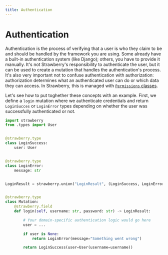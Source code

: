 ```yaml
---
title: Authentication
---
```


# Authentication

Authentication is the process of verifying that a user is who they claim to be and
should be handled by the framework you are using. Some already have a built-in
authentication system (like Django); others, you have to provide it manually. It's not
Strawberry's responsibility to authenticate the user, but it can be used to create a
mutation that handles the authentication's process. It's also very important not to
confuse authentication with authorization: authorization determines what an
authenticated user can do or which data they can access. In Strawberry, this is managed
with [`Permissions` classes](./permissions.md).

Let's see how to put toghether these concepts with an example. First, we define a
`login` mutation where we authenticate credentials and return `LoginSucces` or
`LoginError` types depending on whether the user was successfully authenticated or not.

```python
import strawberry
from .types import User


@strawberry.type
class LoginSuccess:
    user: User


@strawberry.type
class LoginError:
    message: str


LoginResult = strawberry.union("LoginResult", (LoginSuccess, LoginError))


@strawberry.type
class Mutation:
    @strawberry.field
    def login(self, username: str, password: str) -> LoginResult:

        # Your domain-specific authentication logic would go here
        user = ...

        if user is None:
            return LoginError(message="Something went wrong")

        return LoginSuccess(user=User(username=username))
```
